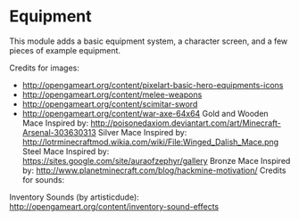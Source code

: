 Equipment
============

This module adds a basic equipment system, a character screen, and a few pieces of example equipment.

Credits for images:

* http://opengameart.org/content/pixelart-basic-hero-equipments-icons
* http://opengameart.org/content/melee-weapons
* http://opengameart.org/content/scimitar-sword
* http://opengameart.org/content/war-axe-64x64
Gold and Wooden Mace Inspired by: http://poisonedaxiom.deviantart.com/art/Minecraft-Arsenal-303630313
Silver Mace Inspired by: http://lotrminecraftmod.wikia.com/wiki/File:Winged_Dalish_Mace.png
Steel Mace Inspired by: https://sites.google.com/site/auraofzephyr/gallery
Bronze Mace Inspired by: http://www.planetminecraft.com/blog/hackmine-motivation/
Credits for sounds:

Inventory Sounds (by artisticdude): http://opengameart.org/content/inventory-sound-effects
